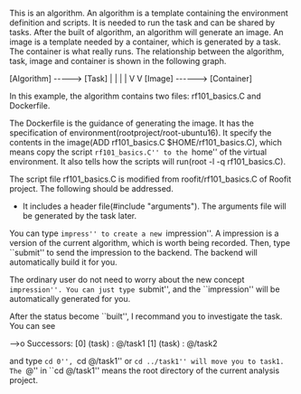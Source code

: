 This is an algorithm.
An algorithm is a template containing the environment definition and scripts.
It is needed to run the task and can be shared by tasks.
After the built of algorithm, an algorithm will generate an image.
An image is a template needed by a container, which is generated by a task.
The container is what really runs.
The relationship between the algorithm, task, image and container is shown in the following graph.

[Algorithm] -----> [Task]
    |                 |
    |                 |
    V                 V
 [Image] ------> [Container]

In this example, the algorithm contains two files: rf101_basics.C and Dockerfile.

The Dockerfile is the guidance of generating the image.
It has the specification of environment(rootproject/root-ubuntu16).
It specify the contents in the image(ADD rf101_basics.C $HOME/rf101_basics.C), 
which means copy the script ``rf101_basics.C'' to the ``home'' of the virtual environment.
It also tells how the scripts will run(root -l -q rf101_basics.C).

The script file rf101_basics.C is modified from roofit/rf101_basics.C of Roofit project.
The following should be addressed.
+ It includes a header file(#include "arguments"). 
  The arguments file will be generated by the task later.

You can type ``impress'' to create a new ``impression''.
A impression is a version of the current algorithm, which is worth being recorded.
Then, type ``submit'' to send the impression to the backend. 
The backend will automatically build it for you.

The ordinary user do not need to worry about the new concept ``impression''.
You can just type ``submit'', and the ``impression'' will be automatically generated for you.

After the status become ``built'', I recommand you to investigate the task.
You can see 

-->o Successors:
[0] (task)                 : @/task1
[1] (task)                 : @/task2

and type ``cd 0'', ``cd @/task1'' or ``cd ../task1'' will move you to task1.
The ``@'' in ``cd @/task1'' means the root directory of the current analysis project.

